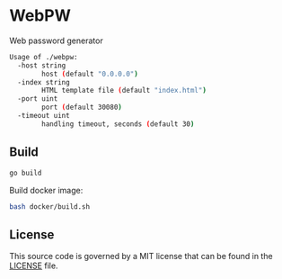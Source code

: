# WebPW

Web password generator

```bash
Usage of ./webpw:
  -host string
        host (default "0.0.0.0")
  -index string
        HTML template file (default "index.html")
  -port uint
        port (default 30080)
  -timeout uint
        handling timeout, seconds (default 30)
```

## Build

```bash
go build
```

Build docker image:

```bash
bash docker/build.sh
```

## License

This source code is governed by a MIT license that can be found in the [LICENSE](https://github.com/z0rr0/webpw/blob/master/LICENSE) file.
